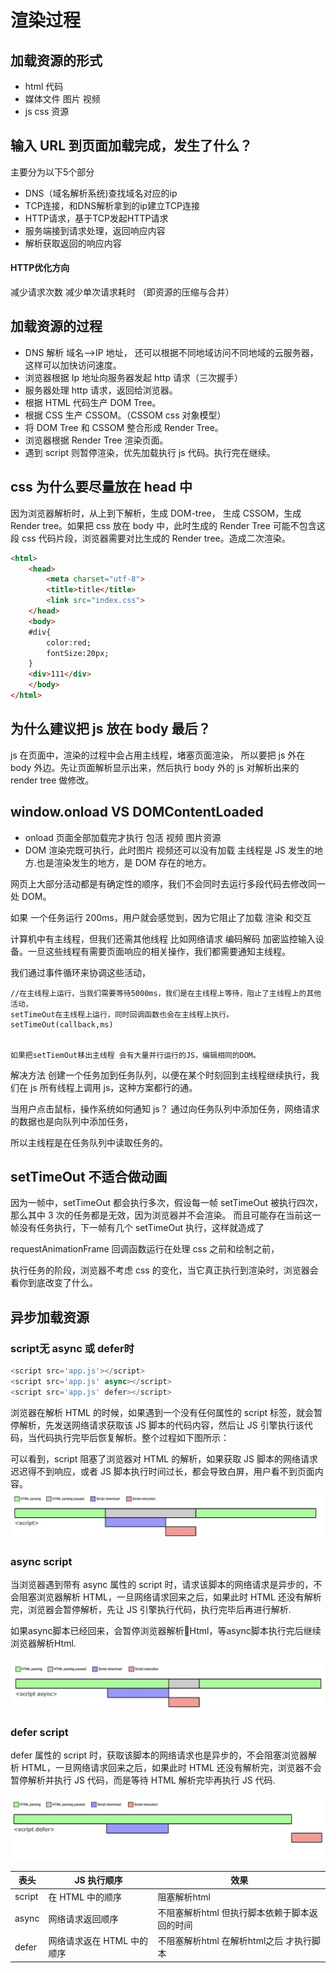 # 渲染过程

## 加载资源的形式
- html 代码
- 媒体文件 图片 视频
- js css 资源


## 输入 URL 到页面加载完成，发生了什么？

主要分为以下5个部分 

- DNS（域名解析系统)查找域名对应的ip
- TCP连接，和DNS解析拿到的ip建立TCP连接
- HTTP请求，基于TCP发起HTTP请求
- 服务端接到请求处理，返回响应内容
- 解析获取返回的响应内容

#### HTTP优化方向
 
 减少请求次数 减少单次请求耗时 （即资源的压缩与合并）


## 加载资源的过程

- DNS 解析 域名——>IP 地址，
  还可以根据不同地域访问不同地域的云服务器，这样可以加快访问速度。
- 浏览器根据 Ip 地址向服务器发起 http 请求（三次握手）
- 服务器处理 http 请求，返回给浏览器。
- 根据 HTML 代码生产 DOM Tree。
- 根据 CSS 生产 CSSOM。（CSSOM css 对象模型）
- 将 DOM Tree 和 CSSOM 整合形成 Render Tree。
- 浏览器根据 Render Tree 渲染页面。
- 遇到 script 则暂停渲染，优先加载执行 js 代码。执行完在继续。

## css 为什么要尽量放在 head 中

因为浏览器解析时，从上到下解析，生成 DOM-tree， 生成 CSSOM，生成 Render tree。如果把 css 放在 body 中，此时生成的 Render Tree 可能不包含这段 css 代码片段，浏览器需要对比生成的 Render tree。造成二次渲染。

```html
<html>
    <head>
        <meta charset="utf-8">
        <title>title</title>
        <link src="index.css">
    </head>
    <body>
    #div{
        color:red;
        fontSize:20px;
    }
    <div>111</div>
    </body>
</html>
```

## 为什么建议把 js 放在 body 最后？

js 在页面中，渲染的过程中会占用主线程，堵塞页面渲染，
所以要把 js 外在 body 外边。先让页面解析显示出来，然后执行 body 外的 js 对解析出来的 render tree 做修改。

## window.onload VS DOMContentLoaded

- onload 页面全部加载完才执行 包活 视频 图片资源
- DOM 渲染完既可执行，此时图片 视频还可以没有加载
  主线程是 JS 发生的地方.也是渲染发生的地方，是 DOM 存在的地方。

网页上大部分活动都是有确定性的顺序，我们不会同时去运行多段代码去修改同一处 DOM。

如果 一个任务运行 200ms，用户就会感觉到，因为它阻止了加载 渲染 和交互

计算机中有主线程，但我们还需其他线程 比如网络请求 编码解码 加密监控输入设备。一旦这些线程有需要页面响应的相关操作，我们都需要通知主线程。

我们通过事件循环来协调这些活动，

```
//在主线程上运行，当我们需要等待5000ms，我们是在主线程上等待，阻止了主线程上的其他活动，
setTimeOut在主线程上运行，同时回调函数也会在主线程上执行。
setTimeOut(callback,ms)


如果把setTiemOut移出主线程 会有大量并行运行的JS，编辑相同的DOM。
```

解决方法
创建一个任务加到任务队列，以便在某个时刻回到主线程继续执行，我们在 js 所有线程上调用 js，这种方案都行的通。

当用户点击鼠标，操作系统如何通知 js？
通过向任务队列中添加任务，网络请求的数据也是向队列中添加任务，

所以主线程是在任务队列中读取任务的。

## setTimeOut 不适合做动画

因为一帧中，setTimeOut 都会执行多次，假设每一帧 setTimeOut 被执行四次，那么其中 3 次的任务都是无效，因为浏览器并不会渲染。
而且可能存在当前这一帧没有任务执行，下一帧有几个 setTimeOut 执行，这样就造成了

requestAnimationFrame 回调函数运行在处理 css 之前和绘制之前，

执行任务的阶段，浏览器不考虑 css 的变化，当它真正执行到渲染时，浏览器会看你到底改变了什么。

## 异步加载资源
### script无 async 或 defer时

```javascript
<script src='app.js'></script>
<script src='app.js' async></script>
<script src='app.js' defer></script>
```

浏览器在解析 HTML 的时候，如果遇到一个没有任何属性的 script 标签，就会暂停解析，先发送网络请求获取该 JS 脚本的代码内容，然后让 JS 引擎执行该代码，当代码执行完毕后恢复解析。整个过程如下图所示：

可以看到，script 阻塞了浏览器对 HTML 的解析，如果获取 JS 脚本的网络请求迟迟得不到响应，或者 JS 脚本执行时间过长，都会导致白屏，用户看不到页面内容。
 ![async01.jpg](../../images/async01.jpg)
### async script

当浏览器遇到带有 async 属性的 script 时，请求该脚本的网络请求是异步的，不会阻塞浏览器解析 HTML，一旦网络请求回来之后，如果此时 HTML 还没有解析完，浏览器会暂停解析，先让 JS 引擎执行代码，执行完毕后再进行解析.

如果async脚本已经回来，会暂停浏览器解析Html，等async脚本执行完后继续浏览器解析Html.

 ![async02.png](../../images/async02.png)
### defer script
 defer 属性的 script 时，获取该脚本的网络请求也是异步的，不会阻塞浏览器解析 HTML，一旦网络请求回来之后，如果此时 HTML 还没有解析完，浏览器不会暂停解析并执行 JS 代码，而是等待 HTML 解析完毕再执行 JS 代码.

![async03.png](../../images/async03.png)


|  表头   | JS 执行顺序	  | 效果 |
|  ----  | ----  | ----|
|  script| 在 HTML 中的顺序 | 阻塞解析html|
|  async| 网络请求返回顺序	 | 不阻塞解析html 但执行脚本依赖于脚本返回的时间|
|  defer| 网络请求返在 HTML 中的顺序 | 不阻塞解析html 在解析html之后 才执行脚本|